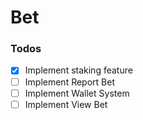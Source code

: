 # Bet
### Todos


- [X] Implement staking feature
- [ ] Implement Report Bet
- [ ] Implement Wallet System
- [ ] Implement View Bet
